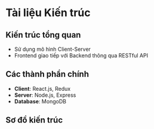 # Tài liệu Kiến trúc

## Kiến trúc tổng quan
- Sử dụng mô hình Client-Server
- Frontend giao tiếp với Backend thông qua RESTful API

## Các thành phần chính
- **Client**: React.js, Redux
- **Server**: Node.js, Express
- **Database**: MongoDB

## Sơ đồ kiến trúc